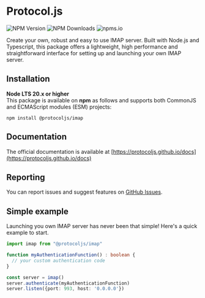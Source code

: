 # Protocol.js

![NPM Version](https://img.shields.io/npm/v/%40protocoljs%2Fimap?style=for-the-badge&logo=npm&color=yellow&label=version)
![NPM Downloads](https://img.shields.io/npm/dy/%40protocoljs%2Fimap?style=for-the-badge&logo=npm)
![npms.io](https://img.shields.io/npms-io/maintenance-score/%40protocoljs%2Fimap?style=for-the-badge&logo=npm)

Create your own, robust and easy to use IMAP server. Built with Node.js and Typescript, this package offers a lightweight, high performance and straightforward interface for setting up and launching your own IMAP server.

## Installation

**Node LTS 20.x or higher**\
This package is available on **npm** as follows and supports both CommonJS and ECMAScript modules (ESM) projects:

```
npm install @protocoljs/imap
```

## Documentation

The official documentation is available at [https://protocoljs.github.io/docs](https://protocoljs.github.io/docs)

## Reporting

You can report issues and suggest features on [GitHub Issues](https://github.com/protocoljs/imap/issues).

## Simple example

Launching you own IMAP server has never been that simple! Here's a quick example to start.

```typescript
import imap from "@protocoljs/imap"

function myAuthenticationFunction() : boolean {
  // your custom authentication code
}

const server = imap()
server.authenticate(myAuthenticationFunction)
server.listen({port: 993, host: '0.0.0.0'})
```
